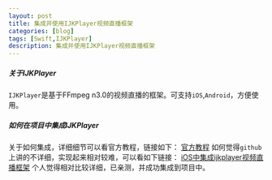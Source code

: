 ```yaml
---
layout: post
title: 集成并使用IJKPlayer视频直播框架
categories: [blog]
tags: [Swift,IJKPlayer]
description: 集成并使用IJKPlayer视频直播框架
---
```


##### 关于IJKPlayer
`IJKPlayer`是基于FFmpeg n3.0的视频直播的框架。可支持`iOS`,`Android`，方便使用。

##### 如何在项目中集成IJKPlayer

关于如何集成，详细细节可以看官方教程，链接如下：
[官方教程](https://github.com/Bilibili/ijkplayer)
如何觉得`github`上讲的不详细，实现起来相对较难，可以看如下链接：
[iOS中集成ijkplayer视频直播框架](http://www.jianshu.com/p/1f06b27b3ac0) 个人觉得相对比较详细，已亲测，并成功集成到项目中。

